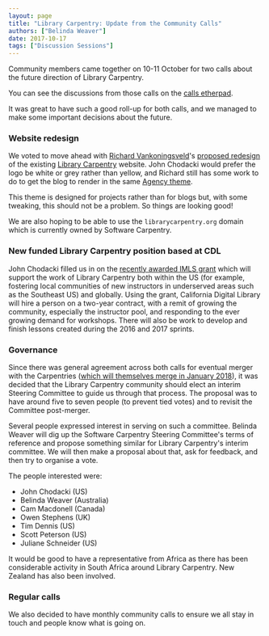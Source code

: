 ```yaml
---
layout: page
title: "Library Carpentry: Update from the Community Calls"
authors: ["Belinda Weaver"]
date: 2017-10-17
tags: ["Discussion Sessions"]
---
```


Community members came together on 10-11 October for two calls about the future direction of Library Carpentry.

You can see the discussions from those calls on the [calls etherpad](http://pad.software-carpentry.org/lc-call).

It was great to have such a good roll-up for both calls, and we managed to make some important decisions about the future.

### Website redesign

We voted to move ahead with [Richard Vankoningsveld](https://github.com/richyvk)'s [proposed redesign](https://www.richyvk.me/library-carpentry-redesign/)
of the existing [Library Carpentry](http://librarycarpentry.github.io/) website. John Chodacki would prefer the logo be 
white or grey rather than yellow, and Richard still has some work to do to get the blog to render in the same [Agency theme](https://github.com/y7kim/agency-jekyll-theme). 

This theme is designed for projects rather than for blogs but, with some tweaking, this should not be a problem. So things are looking good!

We are also hoping to be able to use the `librarycarpentry.org` domain which is currently owned by Software Carpentry.

### New funded Library Carpentry position based at CDL

John Chodacki filled us in on the [recently awarded IMLS grant](https://www.imls.gov/grants/awarded/RE-85-17-0121-17) which will support the work of Library Carpentry both within the US (for example, fostering local communities of new instructors in underserved areas such as the Southeast US) and globally. 
Using the grant, California Digital Library will hire a person on a two-year contract, with a remit of growing the community, especially
the instructor pool, and responding to the ever growing demand for workshops. There will also be work to develop and finish lessons
created during the 2016 and 2017 sprints.

### Governance

Since there was general agreement across both calls for eventual merger with the Carpentries ([which will themselves merge in January 2018](http://www.datacarpentry.org/blog/merger/)), 
it was decided that the Library Carpentry community 
should elect an interim Steering Committee to guide us through that process. The proposal was to have around five to seven people (to prevent tied votes) and to 
revisit the Committee post-merger. 

Several people expressed interest in serving on such a committee. Belinda Weaver will dig up the Software Carpentry Steering Committee's
terms of reference and propose something similar for Library Carpentry's interim committee. We will then make a proposal about that, ask for feedback, and then try to organise a vote.

The people interested were:

- John Chodacki (US)
- Belinda Weaver (Australia)
- Cam Macdonell (Canada)
- Owen Stephens (UK)
- Tim Dennis (US)
- Scott Peterson (US)
- Juliane Schneider (US)

It would be good to have a representative from Africa as there has been considerable activity in South Africa around Library
Carpentry. New Zealand has also been involved. 

### Regular calls

We also decided to have monthly community calls to ensure we all stay in touch and people know what is going on.
